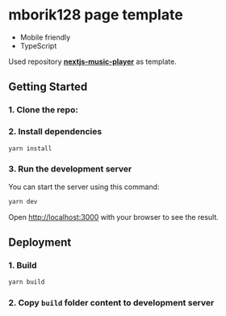 # mborik128 page template

- Mobile friendly
- TypeScript

Used repository [**nextjs-music-player**](https://github.com/patrick-xin/nextjs-music-player) as template.

## Getting Started

### 1. Clone the repo:

### 2. Install dependencies

```bash
yarn install
```

### 3. Run the development server

You can start the server using this command:

```bash
yarn dev
```

Open [http://localhost:3000](http://localhost:3000) with your browser to see the result.


## Deployment

### 1. Build

```bash
yarn build
```

### 2. Copy `build` folder content to development server
